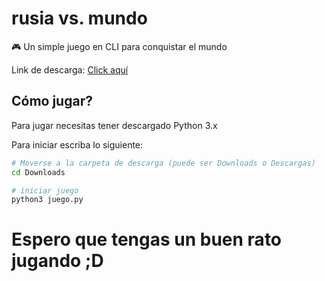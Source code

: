 # rusia vs. mundo
🎮 Un simple juego en CLI para conquistar el mundo

Link de descarga: [Click aquí](https://github.com/gatomo-oficial/rusia_vs_mundo/releases/download/1/juego.py)

## Cómo jugar?
Para jugar necesitas tener descargado Python 3.x

Para iniciar escriba lo siguiente:
```sh
# Moverse a la carpeta de descarga (puede ser Downloads o Descargas)
cd Downloads

# iniciar juego
python3 juego.py
```

# Espero que tengas un buen rato jugando ;D
